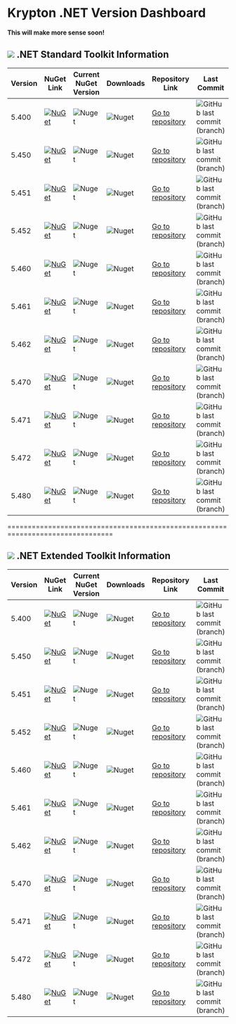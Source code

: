 # Krypton .NET Version Dashboard

**This will make more sense soon!**

## <img src="https://github.com/Wagnerp/Krypton-NET-Version-Dashboard/blob/master/Assets/Icons/PNG/Square%20Design%2064%20x%2064%20New%20Green.png" /> .NET Standard Toolkit Information

| Version | NuGet Link | Current NuGet Version | Downloads | Repository Link | Last Commit |
|---|---|---|---|---|---|
| 5.400 | [![NuGet](https://img.shields.io/badge/NuGet-Krypton%20.NET%205.400-brightgreen.svg)](https://www.nuget.org/packages/KryptonToolkitSuite5400/) | ![Nuget](https://img.shields.io/nuget/v/KryptonToolkitSuite5400.svg) | ![Nuget](https://img.shields.io/nuget/dt/KryptonToolkitSuite5400.svg?color=blue&label=NuGet%20Downloads) | [Go to repository](https://github.com/Wagnerp/Krypton-NET-5.400) | ![GitHub last commit (branch)](https://img.shields.io/github/last-commit/Wagnerp/Krypton-NET-5.400/master.svg) |
| 5.450 | [![NuGet](https://img.shields.io/badge/NuGet-Krypton%20.NET%205.450-brightgreen.svg)](https://www.nuget.org/packages/KryptonToolkitSuite5450/) | ![Nuget](https://img.shields.io/nuget/v/KryptonToolkitSuite5450.svg) | ![Nuget](https://img.shields.io/nuget/dt/KryptonToolkitSuite5450.svg?color=blue&label=NuGet%20Downloads) | [Go to repository](https://github.com/Wagnerp/Krypton-NET-5.450) | ![GitHub last commit (branch)](https://img.shields.io/github/last-commit/Wagnerp/Krypton-NET-5.450/master.svg) |
| 5.451 | [![NuGet](https://img.shields.io/badge/NuGet-Krypton%20.NET%205.451-brightgreen.svg)](https://www.nuget.org/packages/KryptonToolkitSuite5451/) | ![Nuget](https://img.shields.io/nuget/v/KryptonToolkitSuite5451.svg) | ![Nuget](https://img.shields.io/nuget/dt/KryptonToolkitSuite5451.svg?color=blue&label=NuGet%20Downloads) | [Go to repository](https://github.com/Wagnerp/Krypton-NET-5.451) | ![GitHub last commit (branch)](https://img.shields.io/github/last-commit/Wagnerp/Krypton-NET-5.451/master.svg) |
| 5.452 | [![NuGet](https://img.shields.io/badge/NuGet-Krypton%20.NET%205.452-brightgreen.svg)](https://www.nuget.org/packages/KryptonToolkitSuite5452/) | ![Nuget](https://img.shields.io/nuget/v/KryptonToolkitSuite5452.svg) | ![Nuget](https://img.shields.io/nuget/dt/KryptonToolkitSuite5452.svg?color=blue&label=NuGet%20Downloads) | [Go to repository](https://github.com/Wagnerp/Krypton-NET-5.452) | ![GitHub last commit (branch)](https://img.shields.io/github/last-commit/Wagnerp/Krypton-NET-5.452/master.svg) |
| 5.460 | [![NuGet](https://img.shields.io/badge/NuGet-Krypton%20.NET%205.460-brightgreen.svg)](https://www.nuget.org/packages/KryptonToolkitSuite5460/) | ![Nuget](https://img.shields.io/nuget/v/KryptonToolkitSuite5460.svg) | ![Nuget](https://img.shields.io/nuget/dt/KryptonToolkitSuite5460.svg?color=blue&label=NuGet%20Downloads) | [Go to repository](https://github.com/Wagnerp/Krypton-NET-5.460) | ![GitHub last commit (branch)](https://img.shields.io/github/last-commit/Wagnerp/Krypton-NET-5.460/master.svg) |
| 5.461 | [![NuGet](https://img.shields.io/badge/NuGet-Krypton%20.NET%205.461-brightgreen.svg)](https://www.nuget.org/packages/KryptonToolkitSuite5461/) | ![Nuget](https://img.shields.io/nuget/v/KryptonToolkitSuite5461.svg) | ![Nuget](https://img.shields.io/nuget/dt/KryptonToolkitSuite5461.svg?color=blue&label=NuGet%20Downloads) | [Go to repository](https://github.com/Wagnerp/Krypton-NET-5.461) | ![GitHub last commit (branch)](https://img.shields.io/github/last-commit/Wagnerp/Krypton-NET-5.461/master.svg) |
| 5.462 | [![NuGet](https://img.shields.io/badge/NuGet-Krypton%20.NET%205.462-brightgreen.svg)](https://www.nuget.org/packages/KryptonToolkitSuite5462/) | ![Nuget](https://img.shields.io/nuget/v/KryptonToolkitSuite5462.svg) | ![Nuget](https://img.shields.io/nuget/dt/KryptonToolkitSuite5462.svg?color=blue&label=NuGet%20Downloads) | [Go to repository](https://github.com/Wagnerp/Krypton-NET-5.462) | ![GitHub last commit (branch)](https://img.shields.io/github/last-commit/Wagnerp/Krypton-NET-5.462/master.svg) |
| 5.470 | [![NuGet](https://img.shields.io/badge/NuGet-Krypton%20.NET%205.470-brightgreen.svg)](https://www.nuget.org/packages/KryptonToolkitSuite5470/) | ![Nuget](https://img.shields.io/nuget/v/KryptonToolkitSuite5470.svg) | ![Nuget](https://img.shields.io/nuget/dt/KryptonToolkitSuite5470.svg?color=blue&label=NuGet%20Downloads) | [Go to repository](https://github.com/Wagnerp/Krypton-NET-5.470) | ![GitHub last commit (branch)](https://img.shields.io/github/last-commit/Wagnerp/Krypton-NET-5.470/master.svg) |
| 5.471 | [![NuGet](https://img.shields.io/badge/NuGet-Krypton%20.NET%205.471-brightgreen.svg)](https://www.nuget.org/packages/KryptonToolkitSuite5471/) | ![Nuget](https://img.shields.io/nuget/v/KryptonToolkitSuite5471.svg) | ![Nuget](https://img.shields.io/nuget/dt/KryptonToolkitSuite5471.svg?color=blue&label=NuGet%20Downloads) | [Go to repository](https://github.com/Wagnerp/Krypton-NET-5.471) | ![GitHub last commit (branch)](https://img.shields.io/github/last-commit/Wagnerp/Krypton-NET-5.471/master.svg) |
| 5.472 | [![NuGet](https://img.shields.io/badge/NuGet-Krypton%20.NET%205.472-brightgreen.svg)](https://www.nuget.org/packages/KryptonToolkitSuite5472/) | ![Nuget](https://img.shields.io/nuget/v/KryptonToolkitSuite5472.svg) | ![Nuget](https://img.shields.io/nuget/dt/KryptonToolkitSuite5472.svg?color=blue&label=NuGet%20Downloads) | [Go to repository](https://github.com/Wagnerp/Krypton-NET-5.472) | ![GitHub last commit (branch)](https://img.shields.io/github/last-commit/Wagnerp/Krypton-NET-5.472/master.svg) |
| 5.480 | [![NuGet](https://img.shields.io/badge/NuGet-Krypton%20.NET%205.480-brightgreen.svg)](https://www.nuget.org/packages/KryptonToolkitSuite5480/) | ![Nuget](https://img.shields.io/nuget/v/KryptonToolkitSuite5480.svg) | ![Nuget](https://img.shields.io/nuget/dt/KryptonToolkitSuite5480.svg?color=blue&label=NuGet%20Downloads) | [Go to repository](https://github.com/Wagnerp/Krypton-NET-5.480) | ![GitHub last commit (branch)](https://img.shields.io/github/last-commit/Wagnerp/Krypton-NET-5.480/master.svg) |

================================================================================

## <img src="https://github.com/Wagnerp/Krypton-NET-Version-Dashboard/blob/master/Assets/Icons/PNG/KR%2064%20%20x%2064%20Orange.png" /> .NET Extended Toolkit Information

| Version | NuGet Link | Current NuGet Version | Downloads | Repository Link | Last Commit |
|---|---|---|---|---|---|
| 5.400 | [![NuGet](https://img.shields.io/badge/NuGet-Krypton%20Extended%20.NET%205.400-brightgreen.svg)](https://www.nuget.org/packages/KryptonExtendedToolkit5400/) | ![Nuget](https://img.shields.io/nuget/v/KryptonExtendedToolkit5400.svg) | ![Nuget](https://img.shields.io/nuget/dt/KryptonExtendedToolkit5400.svg?color=blue&label=NuGet%20Downloads) | [Go to repository](https://github.com/Wagnerp/Krypton-Toolkit-Suite-Extended-NET-5.400) | ![GitHub last commit (branch)](https://img.shields.io/github/last-commit/Wagnerp/Krypton-Toolkit-Suite-Extended-NET-5.400/master.svg) |
| 5.450 | [![NuGet](https://img.shields.io/badge/NuGet-Krypton%20Extended%20.NET%205.450-brightgreen.svg)](https://www.nuget.org/packages/KryptonExtendedToolkit5450/) | ![Nuget](https://img.shields.io/nuget/v/KryptonExtendedToolkit5450.svg) | ![Nuget](https://img.shields.io/nuget/dt/KryptonExtendedToolkit5450.svg?color=blue&label=NuGet%20Downloads) | [Go to repository](https://github.com/Wagnerp/Krypton-Toolkit-Suite-Extended-NET-5.450) | ![GitHub last commit (branch)](https://img.shields.io/github/last-commit/Wagnerp/Krypton-Toolkit-Suite-Extended-NET-5.450/master.svg) |
| 5.451 | [![NuGet](https://img.shields.io/badge/NuGet-Krypton%20Extended%20.NET%205.451-brightgreen.svg)](https://www.nuget.org/packages/KryptonExtendedToolkit5451/) | ![Nuget](https://img.shields.io/nuget/v/KryptonExtendedToolkit5451.svg) | ![Nuget](https://img.shields.io/nuget/dt/KryptonExtendedToolkit5451.svg?color=blue&label=NuGet%20Downloads) | [Go to repository](https://github.com/Wagnerp/Krypton-Toolkit-Suite-Extended-NET-5.451) | ![GitHub last commit (branch)](https://img.shields.io/github/last-commit/Wagnerp/Krypton-Toolkit-Suite-Extended-NET-5.451/master.svg) |
| 5.452 | [![NuGet](https://img.shields.io/badge/NuGet-Krypton%20Extended%20.NET%205.452-brightgreen.svg)](https://www.nuget.org/packages/KryptonExtendedToolkit5452/) | ![Nuget](https://img.shields.io/nuget/v/KryptonExtendedToolkit5452.svg) | ![Nuget](https://img.shields.io/nuget/dt/KryptonExtendedToolkit5452.svg?color=blue&label=NuGet%20Downloads) | [Go to repository](https://github.com/Wagnerp/Krypton-Toolkit-Suite-Extended-NET-5.452) | ![GitHub last commit (branch)](https://img.shields.io/github/last-commit/Wagnerp/Krypton-Toolkit-Suite-Extended-NET-5.452/master.svg) |
| 5.460 | [![NuGet](https://img.shields.io/badge/NuGet-Krypton%20Extended%20.NET%205.460-brightgreen.svg)](https://www.nuget.org/packages/KryptonExtendedToolkit5460/) | ![Nuget](https://img.shields.io/nuget/v/KryptonExtendedToolkit5460.svg) | ![Nuget](https://img.shields.io/nuget/dt/KryptonExtendedToolkit5460.svg?color=blue&label=NuGet%20Downloads) | [Go to repository](https://github.com/Wagnerp/Krypton-Toolkit-Suite-Extended-NET-5.460) | ![GitHub last commit (branch)](https://img.shields.io/github/last-commit/Wagnerp/Krypton-Toolkit-Suite-Extended-NET-5.460/master.svg) |
| 5.461 | [![NuGet](https://img.shields.io/badge/NuGet-Krypton%20Extended%20.NET%205.461-brightgreen.svg)](https://www.nuget.org/packages/KryptonExtendedToolkit5461/) | ![Nuget](https://img.shields.io/nuget/v/KryptonExtendedToolkit5461.svg) | ![Nuget](https://img.shields.io/nuget/dt/KryptonExtendedToolkit5461.svg?color=blue&label=NuGet%20Downloads) | [Go to repository](https://github.com/Wagnerp/Krypton-Toolkit-Suite-Extended-NET-5.461) | ![GitHub last commit (branch)](https://img.shields.io/github/last-commit/Wagnerp/Krypton-Toolkit-Suite-Extended-NET-5.461/master.svg) |
| 5.462 | [![NuGet](https://img.shields.io/badge/NuGet-Krypton%20Extended%20.NET%205.462-brightgreen.svg)](https://www.nuget.org/packages/KryptonExtendedToolkit5462/) | ![Nuget](https://img.shields.io/nuget/v/KryptonExtendedToolkit5462.svg) | ![Nuget](https://img.shields.io/nuget/dt/KryptonExtendedToolkit5462.svg?color=blue&label=NuGet%20Downloads) | [Go to repository](https://github.com/Wagnerp/Krypton-Toolkit-Suite-Extended-NET-5.462) | ![GitHub last commit (branch)](https://img.shields.io/github/last-commit/Wagnerp/Krypton-Toolkit-Suite-Extended-NET-5.462/master.svg) |
| 5.470 | [![NuGet](https://img.shields.io/badge/NuGet-Krypton%20Extended%20.NET%205.470-brightgreen.svg)](https://www.nuget.org/packages/KryptonExtendedToolkit5470/) | ![Nuget](https://img.shields.io/nuget/v/KryptonExtendedToolkit5470.svg) | ![Nuget](https://img.shields.io/nuget/dt/KryptonExtendedToolkit5470.svg?color=blue&label=NuGet%20Downloads) | [Go to repository](https://github.com/Wagnerp/Krypton-Toolkit-Suite-Extended-NET-5.470) | ![GitHub last commit (branch)](https://img.shields.io/github/last-commit/Wagnerp/Krypton-Toolkit-Suite-Extended-NET-5.470/master.svg) |
| 5.471 | [![NuGet](https://img.shields.io/badge/NuGet-Krypton%20Extended%20.NET%205.471-brightgreen.svg)](https://www.nuget.org/packages/KryptonExtendedToolkit5471/) | ![Nuget](https://img.shields.io/nuget/v/KryptonExtendedToolkit5471.svg) | ![Nuget](https://img.shields.io/nuget/dt/KryptonExtendedToolkit5471.svg?color=blue&label=NuGet%20Downloads) | [Go to repository](https://github.com/Wagnerp/Krypton-Toolkit-Suite-Extended-NET-5.471) | ![GitHub last commit (branch)](https://img.shields.io/github/last-commit/Wagnerp/Krypton-Toolkit-Suite-Extended-NET-5.471/master.svg) |
| 5.472 | [![NuGet](https://img.shields.io/badge/NuGet-Krypton%20Extended%20.NET%205.472-brightgreen.svg)](https://www.nuget.org/packages/KryptonExtendedToolkit5472/) | ![Nuget](https://img.shields.io/nuget/v/KryptonExtendedToolkit5472.svg) | ![Nuget](https://img.shields.io/nuget/dt/KryptonExtendedToolkit5472.svg?color=blue&label=NuGet%20Downloads) | [Go to repository](https://github.com/Wagnerp/Krypton-Toolkit-Suite-Extended-NET-5.472) | ![GitHub last commit (branch)](https://img.shields.io/github/last-commit/Wagnerp/Krypton-Toolkit-Suite-Extended-NET-5.472/master.svg) |
| 5.480 | [![NuGet](https://img.shields.io/badge/NuGet-Krypton%20Extended%20.NET%205.480-brightgreen.svg)](https://www.nuget.org/packages/KryptonExtendedToolkit5480/) | ![Nuget](https://img.shields.io/nuget/v/KryptonExtendedToolkit5480.svg) | ![Nuget](https://img.shields.io/nuget/dt/KryptonExtendedToolkit5480.svg?color=blue&label=NuGet%20Downloads) | [Go to repository](https://github.com/Wagnerp/Krypton-Toolkit-Suite-Extended-NET-5.480) | ![GitHub last commit (branch)](https://img.shields.io/github/last-commit/Wagnerp/Krypton-Toolkit-Suite-Extended-NET-5.480/master.svg) |
